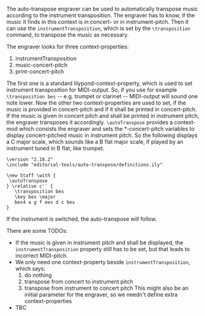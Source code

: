 The auto-transpose engraver can be used to automatically transpose music according to the instrument transposition. The engraver has to know, if the music it finds in this context is in concert- or in instrument-pitch. Then it can use the `instrumentTransposition`, which is set by the `\transposition` command, to transpose the music as necessary.

The engraver looks for three context-properties:
1. instrumentTransposition
2. music-concert-pitch
3. print-concert-pitch

The first one is a standard lilypond-context-property, which is used to set instrument transposition for MIDI-output. So, if you use for example `\transposition bes` -- e.g. trumpet or clarinet -- MIDI-output will sound one note lower. Now the other two context-properties are used to set, if the music is provided in concert-pitch and if it shall be printed in concert-pitch. If the music is given in concert pitch and shall be printed in instrument pitch, the engraver transposes it accordingly. `\autoTranspose` provides a context-mod which consists the engraver and sets the *-concert-pitch variables to display concert-pitched music in instrument pitch.
So the following displays a C major scale, which sounds like a B flat major scale, if played by an instrument tuned in B flat, like trumpet.

```
\version "2.18.2"
\include "editorial-tools/auto-transpose/definitions.ily"

\new Staff \with {
 \autoTranspose
} \relative c'' {
   \transposition bes
   \key bes \major
   bes4 a g f ees d c bes
}
```

If the instrument is switched, the auto-transpose will follow.

There are some TODOs:

* If the music is given in instrument pitch and shall be displayed, the `instrumentTransposition` property still has to be set, but that leads to incorrect MIDI-pitch.
* We only need one context-property beside `ìnstrumentTransposition`, which says:
    1. do nothing
	2. transpose from concert to instrument pitch
	3. transpose from instrument to concert pitch
    This might also be an initial parameter for the engraver, so we needn't define extra context-properties
* TBC

